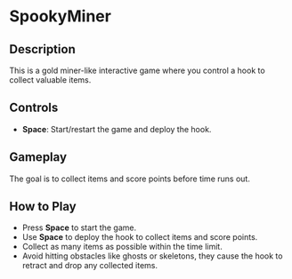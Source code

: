 # SpookyMiner

## Description
This is a gold miner-like interactive game where you control a hook to collect valuable items.

## Controls
- **Space**: Start/restart the game and deploy the hook. 

## Gameplay
The goal is to collect items and score points before time runs out.

## How to Play
- Press **Space** to start the game.
- Use **Space** to deploy the hook to collect items and score points.
- Collect as many items as possible within the time limit.
- Avoid hitting obstacles like ghosts or skeletons, they cause the hook to retract and drop any collected items.

